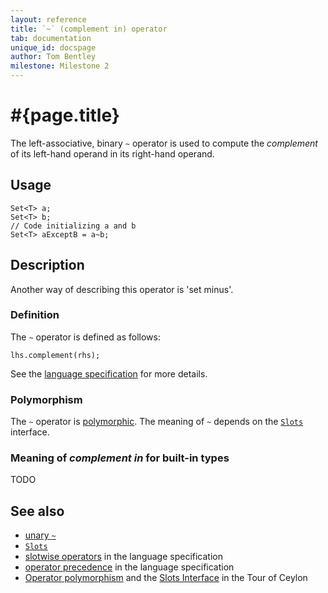 ```yaml
---
layout: reference
title: `~` (complement in) operator
tab: documentation
unique_id: docspage
author: Tom Bentley
milestone: Milestone 2
---
```


# #{page.title}

The left-associative, binary `~` operator is used to compute the 
*complement* of its left-hand operand in its right-hand operand. 

## Usage 

    Set<T> a;
    Set<T> b;
    // Code initializing a and b
    Set<T> aExceptB = a~b;

## Description

Another way of describing this operator is 'set minus'.

### Definition

The `~` operator is defined as follows:

    lhs.complement(rhs);

See the [language specification](#{site.urls.spec}#slotwise) for 
more details.

### Polymorphism

The `~` operator is [polymorphic](/documentation/reference/operator/operator-polymorphism). 
The meaning of `~` depends on the 
[`Slots`](../../ceylon.language/Slots) interface.

### Meaning of *complement in* for built-in types

TODO

## See also

* [unary `~`](../complement)
* [`Slots`](../../ceylon.language/Slots)
* [slotwise operators](#{site.urls.spec}#slotwise) in the 
  language specification
* [operator precedence](#{site.urls.spec}#operatorprecedence) in the 
  language specification
* [Operator polymorphism](/documentation/tour/language-module/#operator_polymorphism) 
  and the
  [Slots Interface](/documentation/tour/language-module/#the_slots_interface) 
  in the Tour of Ceylon

